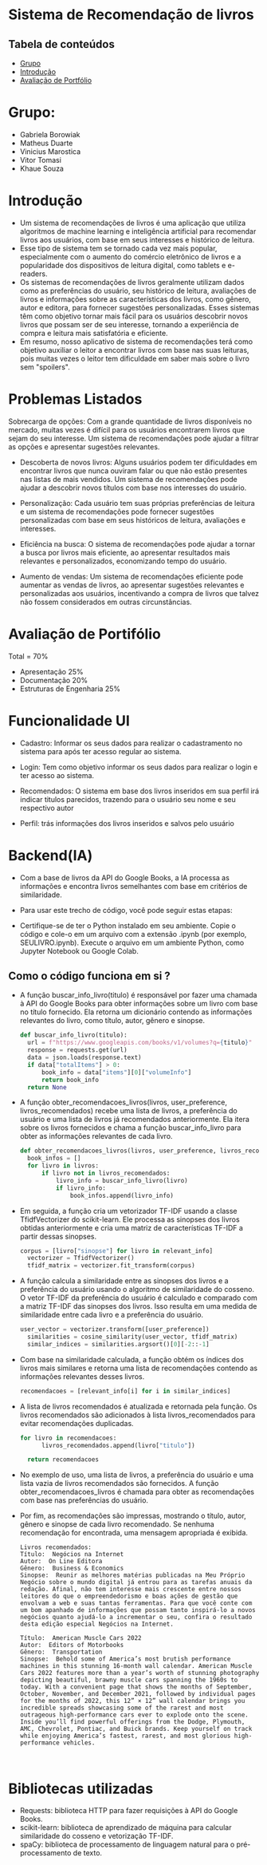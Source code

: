 # Sistema de Recomendação de livros

## Tabela de conteúdos
* [Grupo](#grupo)
* [Introdução](#introducao)
* [Avaliação de Portfólio](#avaliacao)

# Grupo:
* Gabriela Borowiak
* Matheus Duarte
* Vinicius Marostica
* Vitor Tomasi
* Khaue Souza

# Introdução
*  Um sistema de recomendações de livros é uma aplicação que utiliza algoritmos de machine learning e inteligência artificial para recomendar livros aos usuários, com base em seus interesses e histórico de leitura. 
* Esse tipo de sistema tem se tornado cada vez mais popular, especialmente com o aumento do comércio eletrônico de livros e a popularidade dos dispositivos de leitura digital, como tablets e e-readers.
*  Os sistemas de recomendações de livros geralmente utilizam dados como as preferências do usuário, seu histórico de leitura, avaliações de livros e informações sobre as características dos livros, como gênero, autor e editora, para fornecer sugestões personalizadas. Esses sistemas têm como objetivo tornar mais fácil para os usuários descobrir novos livros que possam ser de seu interesse, tornando a experiência de compra e leitura mais satisfatória e eficiente.
*  Em resumo, nosso aplicativo de sistema de recomendações terá como objetivo auxiliar o leitor a encontrar livros com base nas suas leituras, pois muitas vezes o leitor tem dificuldade em saber mais sobre o livro sem "spoilers".

# Problemas Listados
 Sobrecarga de opções: Com a grande quantidade de livros disponíveis no mercado, muitas vezes é difícil para os usuários encontrarem livros que sejam do seu interesse. Um sistema de recomendações pode ajudar a filtrar as opções e apresentar sugestões relevantes.

* Descoberta de novos livros: Alguns usuários podem ter dificuldades em encontrar livros que nunca ouviram falar ou que não estão presentes nas listas de mais vendidos. Um sistema de recomendações pode ajudar a descobrir novos títulos com base nos interesses do usuário.

* Personalização: Cada usuário tem suas próprias preferências de leitura e um sistema de recomendações pode fornecer sugestões personalizadas com base em seus históricos de leitura, avaliações e interesses.

* Eficiência na busca: O sistema de recomendações pode ajudar a tornar a busca por livros mais eficiente, ao apresentar resultados mais relevantes e personalizados, economizando tempo do usuário.

* Aumento de vendas: Um sistema de recomendações eficiente pode aumentar as vendas de livros, ao apresentar sugestões relevantes e personalizadas aos usuários, incentivando a compra de livros que talvez não fossem considerados em outras circunstâncias.

# Avaliação de Portifólio



Total = 70%

* Apresentação	            25%
* Documentação	            20%
* Estruturas de Engenharia	25%

# Funcionalidade UI


* Cadastro: Informar os seus dados para realizar o cadastramento no sistema para após ter acesso regular ao sistema.

* Login: Tem como objetivo informar os seus dados para realizar o login e ter acesso ao sistema.

* Recomendados: O sistema em base dos livros inseridos em sua perfil irá indicar titulos parecidos, trazendo para o usuário seu nome e seu respectivo autor

* Perfil: trás informações dos livros inseridos e salvos pelo usuário

# Backend(IA)

* Com a base de livros da API do Google Books, a IA processa as informações e encontra livros semelhantes com base em critérios de similaridade.
   
* Para usar este trecho de código, você pode seguir estas etapas:

* Certifique-se de ter o Python instalado em seu ambiente. Copie o código e cole-o em um arquivo com a extensão .ipynb (por exemplo, SEULIVRO.ipynb). Execute o arquivo em um ambiente Python, como Jupyter Notebook ou Google Colab.

## Como o código funciona em si ?
* A função buscar_info_livro(titulo) é responsável por fazer uma chamada à API do Google Books para obter informações sobre um livro com base no título fornecido. Ela retorna um dicionário contendo as informações relevantes do livro, como título, autor, gênero e sinopse.
  ```python
  def buscar_info_livro(titulo):
    url = f"https://www.googleapis.com/books/v1/volumes?q={titulo}"
    response = requests.get(url)
    data = json.loads(response.text)
    if data["totalItems"] > 0:
        book_info = data["items"][0]["volumeInfo"]
        return book_info
    return None

* A função obter_recomendacoes_livros(livros, user_preference, livros_recomendados) recebe uma lista de livros, a preferência do usuário e uma lista de livros já recomendados anteriormente. Ela itera sobre os livros fornecidos e chama a função buscar_info_livro para obter as informações relevantes de cada livro.
  ```python
  def obter_recomendacoes_livros(livros, user_preference, livros_recomendados):
    book_infos = []
    for livro in livros:
        if livro not in livros_recomendados:
            livro_info = buscar_info_livro(livro)
            if livro_info:
                book_infos.append(livro_info)

* Em seguida, a função cria um vetorizador TF-IDF usando a classe TfidfVectorizer do scikit-learn. Ele processa as sinopses dos livros obtidas anteriormente e cria uma matriz de características TF-IDF a partir dessas sinopses.
  ```python
  corpus = [livro["sinopse"] for livro in relevant_info]
    vectorizer = TfidfVectorizer()
    tfidf_matrix = vectorizer.fit_transform(corpus)

* A função calcula a similaridade entre as sinopses dos livros e a preferência do usuário usando o algoritmo de similaridade do cosseno. O vetor TF-IDF da preferência do usuário é calculado e comparado com a matriz TF-IDF das sinopses dos livros. Isso resulta em uma medida de similaridade entre cada livro e a preferência do usuário.
  ```python
  user_vector = vectorizer.transform([user_preference])
    similarities = cosine_similarity(user_vector, tfidf_matrix)
    similar_indices = similarities.argsort()[0][-2::-1]


* Com base na similaridade calculada, a função obtém os índices dos livros mais similares e retorna uma lista de recomendações contendo as informações relevantes desses livros.
  ```python
  recomendacoes = [relevant_info[i] for i in similar_indices]

* A lista de livros recomendados é atualizada e retornada pela função. Os livros recomendados são adicionados à lista livros_recomendados para evitar recomendações duplicadas.
  ```python
  for livro in recomendacoes:
        livros_recomendados.append(livro["titulo"])

    return recomendacoes

* No exemplo de uso, uma lista de livros, a preferência do usuário e uma lista vazia de livros recomendados são fornecidos. A função obter_recomendacoes_livros é chamada para obter as recomendações com base nas preferências do usuário.

* Por fim, as recomendações são impressas, mostrando o título, autor, gênero e sinopse de cada livro recomendado. Se nenhuma recomendação for encontrada, uma mensagem apropriada é exibida.
  ```
  Livros recomendados:
  Título:  Negócios na Internet
  Autor:  On Line Editora
  Gênero:  Business & Economics
  Sinopse:  Reunir as melhores matérias publicadas na Meu Próprio Negócio sobre o mundo digital já entrou para as tarefas anuais da redação. Afinal, não tem interesse mais crescente entre nossos leitores do que o empreendedorismo e boas ações de gestão que envolvam a web e suas tantas ferramentas. Para que você conte com um bom apanhado de informações que possam tanto inspirá-lo a novos negócios quanto ajudá-lo a incrementar o seu, confira o resultado desta edição especial Negócios na Internet.
  
  Título:  American Muscle Cars 2022
  Autor:  Editors of Motorbooks
  Gênero:  Transportation
  Sinopse:  Behold some of America’s most brutish performance machines in this stunning 16-month wall calendar. American Muscle Cars 2022 features more than a year’s worth of stunning photography depicting beautiful, brawny muscle cars spanning the 1960s to today. With a convenient page that shows the months of September, October, November, and December 2021, followed by individual pages for the months of 2022, this 12” × 12” wall calendar brings you incredible spreads showcasing some of the rarest and most outrageous high-performance cars ever to explode onto the scene. Inside you’ll find powerful offerings from the Dodge, Plymouth, AMC, Chevrolet, Pontiac, and Buick brands. Keep yourself on track while enjoying America’s fastest, rarest, and most glorious high-performance vehicles.



# Bibliotecas utilizadas
* Requests: biblioteca HTTP para fazer requisições à API do Google Books.
* scikit-learn: biblioteca de aprendizado de máquina para calcular similaridade do cosseno e vetorização TF-IDF.
* spaCy: biblioteca de processamento de linguagem natural para o pré-processamento de texto.
